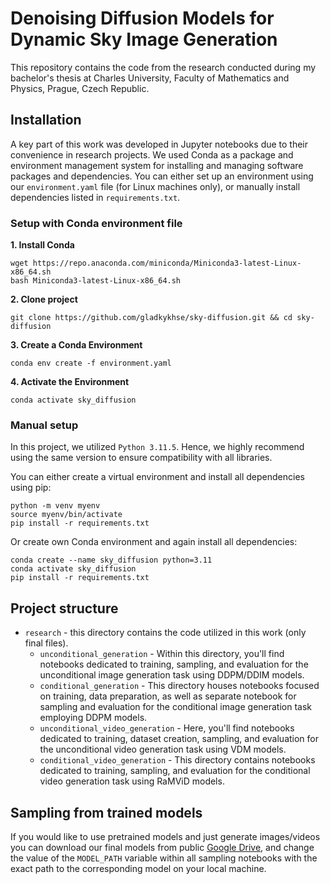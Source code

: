 # Denoising Diffusion Models for Dynamic Sky Image Generation

This repository contains the code from the research conducted during my bachelor's thesis at
Charles University, Faculty of Mathematics and Physics, Prague, Czech Republic.

## Installation
A key part of this work was developed in Jupyter notebooks due to their convenience in research projects.
We used Conda as a package and environment management system for installing and managing software packages
and dependencies. You can either set up an environment using our `environment.yaml` file (for Linux machines
only), or manually install dependencies listed in `requirements.txt`.

### Setup with Conda environment file

__1. Install Conda__
```shell
wget https://repo.anaconda.com/miniconda/Miniconda3-latest-Linux-x86_64.sh
bash Miniconda3-latest-Linux-x86_64.sh
```
__2. Clone project__
```shell
git clone https://github.com/gladkykhse/sky-diffusion.git && cd sky-diffusion
```
__3. Create a Conda Environment__
```shell
conda env create -f environment.yaml
```
__4. Activate the Environment__
```shell
conda activate sky_diffusion
```

### Manual setup
In this project, we utilized `Python 3.11.5`. Hence, we highly recommend using the same
version to ensure compatibility with all libraries.

You can either create a virtual environment and install all dependencies using pip:
```shell
python -m venv myenv
source myenv/bin/activate
pip install -r requirements.txt
```

Or create own Conda environment and again install all dependencies:
```shell
conda create --name sky_diffusion python=3.11
conda activate sky_diffusion
pip install -r requirements.txt
```

## Project structure

- `research` - this directory contains the code utilized in this work (only final files).
  - `unconditional_generation` - Within this directory, you'll find notebooks dedicated to training, sampling, and evaluation for the unconditional image generation task using DDPM/DDIM models.
  - `conditional_generation` - This directory houses notebooks focused on training, data preparation, as well as separate notebook for sampling and evaluation for the conditional image generation task employing DDPM models.
  - `unconditional_video_generation` - Here, you'll find notebooks dedicated to training, dataset creation, sampling, and evaluation for the unconditional video generation task using VDM models.
  - `conditional_video_generation` - This directory contains notebooks dedicated to training, sampling, and evaluation for the conditional video generation task using RaMViD models.

## Sampling from trained models

If you would like to use pretrained models and just generate images/videos you can download our final models
from public [Google Drive](https://drive.google.com/drive/folders/1y152MTtJKnmH_0nJki5FBsSeqUuYfyn4?usp=sharing),
and change the value of the `MODEL_PATH` variable within all sampling notebooks with the exact path to the
corresponding model on your local machine.